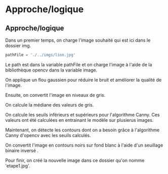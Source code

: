 # Approche/logique

## Approche/logique

Dans un premier temps, on charge l'image souhaité qui est ici dans le dossier img. 
```PYTHON
pathFile = './../imgs/lion.jpg'
```

Le path est dans la variable pathFile et on charge l'image à l'aide de la bibliothèque opencv dans la variable image.

On applique un flou gaussien pour réduire le bruit et améliorer la qualité de l'image.

Ensuite, on convertit l'image en niveaux de gris.

On calcule la médiane des valeurs de gris.

On calcule les seuils inférieurs et supérieurs pour l'algorithme Canny. Ces valeurs ont été calculées en entrainant le modèle sur plusierus images.

Maintenant, on détecte les contours dont on a besoin grâce à l'algorithme Canny d'opencv avec les seuils calculés.

On convertit l'image en contours noirs sur fond blanc à l'aide d'un seuillage binaire inversé .

Pour finir, on créé la nouvelle image dans ce dossier qu'on nomme 'etape1.jpg'.
